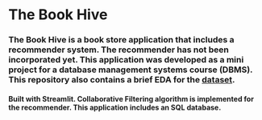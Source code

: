 # The Book Hive

### The Book Hive is a book store application that includes a recommender system. The recommender has not been incorporated yet. This application was developed as a mini project for a database management systems course (DBMS). This repository also contains a brief EDA for the [dataset](https://www.kaggle.com/datasets/arashnic/book-recommendation-dataset).
#### Built with Streamlit. Collaborative Filtering algorithm is implemented for the recommender. This application includes an SQL database.
